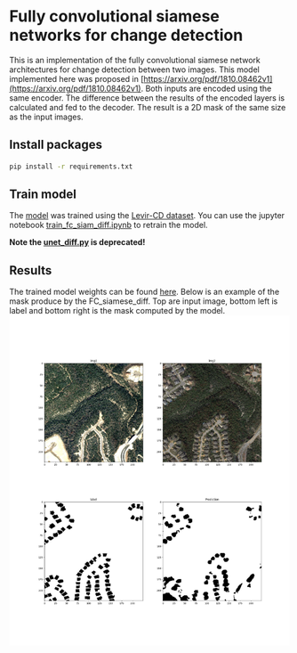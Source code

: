 # Fully convolutional siamese networks for change detection

This is an implementation of the fully convolutional siamese network architectures for change detection between two images.
This model implemented here was proposed in [https://arxiv.org/pdf/1810.08462v1](https://arxiv.org/pdf/1810.08462v1). 
Both inputs are encoded using the same encoder. The difference between the results of the encoded layers is calculated and fed to the decoder. The result is a 2D mask of the same size as the input images.

## Install packages
```bash
pip install -r requirements.txt
```

## Train model

The [model](./siamese_diff_model.py) was trained using the [Levir-CD dataset](http://chenhao.in/LEVIR/).
You can use the jupyter notebook [train_fc_siam_diff.ipynb](train_fc_siam_diff.ipynb) to retrain the model. 

**Note the [unet_diff.py](./unet_diff.py) is deprecated!**
## Results
The trained model weights can be found [here](./model.weights.h5).
Below is an example of the mask produce by the FC_siamese_diff.
Top are input image, bottom left is label and bottom right is the mask computed by the model.
![](./example.png)
